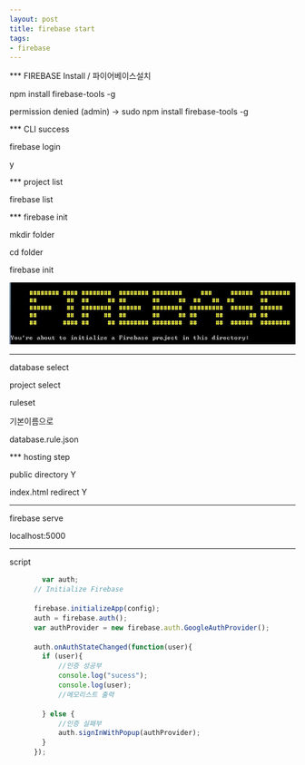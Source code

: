 ```yaml
---
layout: post
title: firebase start
tags:
- firebase
---
```


*** FIREBASE Install / 파이어베이스설치 

npm install firebase-tools -g

permission denied (admin)
-> sudo npm install firebase-tools -g


*** CLI success

firebase login

y


*** project list

firebase list


*** firebase init

mkdir folder

cd folder

firebase init

![](../images/170422_1.JPG)


---

database select

project select

ruleset

기본이름으로

database.rule.json



*** hosting step

public directory Y

index.html redirect Y


---

firebase serve

localhost:5000

---

script

```javascript
		var auth;
	  // Initialize Firebase
    
	  firebase.initializeApp(config);
	  auth = firebase.auth();
	  var authProvider = new firebase.auth.GoogleAuthProvider();
	  
	  auth.onAuthStateChanged(function(user){
		if (user){
			//인증 성공부
			console.log("sucess");
			console.log(user);
			//메모리스트 출력

		} else {
			//인증 실패부
			auth.signInWithPopup(authProvider);
		}
	  });

```


